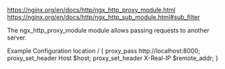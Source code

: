 https://nginx.org/en/docs/http/ngx_http_proxy_module.html
https://nginx.org/en/docs/http/ngx_http_sub_module.html#sub_filter

The ngx_http_proxy_module module allows passing requests to another server.

Example Configuration
location / {
    proxy_pass       http://localhost:8000;
    proxy_set_header Host      $host;
    proxy_set_header X-Real-IP $remote_addr;
}
